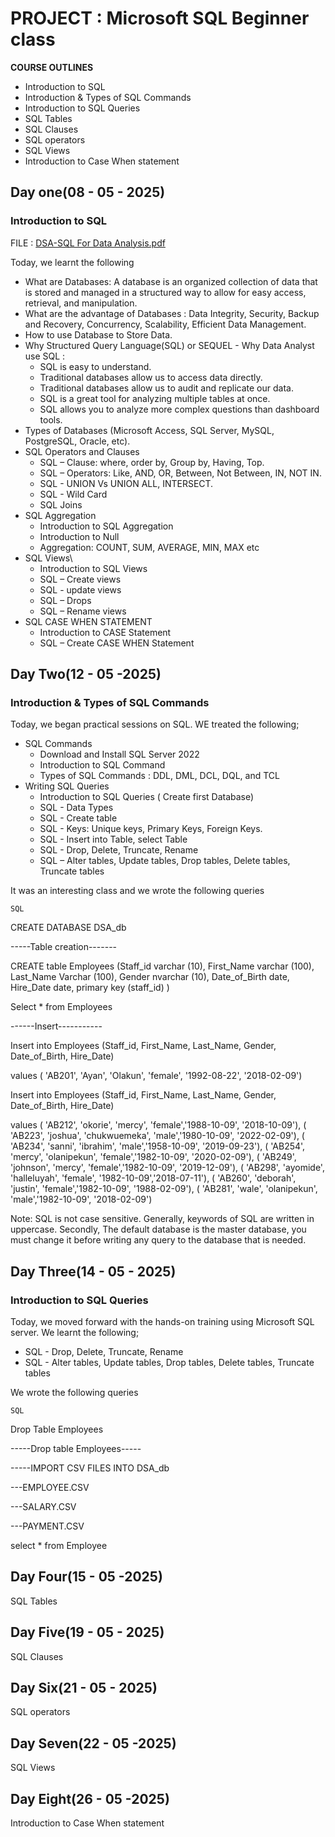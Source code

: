 # PROJECT : Microsoft SQL Beginner class

**COURSE OUTLINES**

- Introduction to SQL 
- Introduction & Types of SQL Commands
- Introduction to SQL Queries
- SQL Tables
- SQL Clauses
- SQL operators
- SQL Views
- Introduction to Case When statement

## Day one(08 - 05 - 2025) 

### Introduction to SQL

FILE : [DSA-SQL For Data Analysis.pdf](https://github.com/user-attachments/files/20886169/DSA-SQL.For.Data.Analysis.pdf)

Today, we learnt the following

 -  What are Databases:  A database is an organized collection of data that 
is stored and managed in a structured way to allow 
for easy access, retrieval, and manipulation.
 -  What are the advantage of Databases : Data Integrity, Security, Backup and Recovery, Concurrency, Scalability, Efficient Data Management.
 -  How to use Database to Store Data.   
 -  Why Structured Query Language(SQL) or SEQUEL - Why Data Analyst use SQL :
     - SQL is easy to understand.
     - Traditional databases allow us to access data directly.
     - Traditional databases allow us to audit and replicate our data.
     - SQL is a great tool for analyzing multiple tables at once.
     - SQL allows you to analyze more complex questions than dashboard tools.
 -  Types of Databases (Microsoft Access, SQL Server, MySQL, PostgreSQL, Oracle, etc).
 -  SQL Operators and Clauses
     - SQL – Clause: where, order by, Group by, Having, Top.
     - SQL – Operators: Like, AND, OR, Between, Not Between, IN, NOT IN.
     - SQL - UNION Vs UNION ALL, INTERSECT.
     - SQL - Wild Card
     - SQL Joins
 -  SQL Aggregation
     - Introduction to SQL Aggregation
     - Introduction to Null
     - Aggregation: COUNT, SUM, AVERAGE, MIN, MAX etc
 -  SQL Views\
     - Introduction to SQL Views
     - SQL – Create views
     - SQL - update views
     - SQL – Drops
     - SQL – Rename views
 - SQL CASE WHEN STATEMENT
     - Introduction to CASE Statement
     - SQL – Create CASE WHEN Statement

## Day Two(12 - 05 -2025)

### Introduction & Types of SQL Commands

Today, we began practical sessions on SQL. WE treated the following;

 -  SQL Commands
     - Download and Install SQL Server 2022
     - Introduction to SQL Command
     - Types of SQL Commands : DDL, DML, DCL, DQL, and TCL
 - Writing SQL Queries
     - Introduction to SQL Queries ( Create first Database)
     - SQL - Data Types
     - SQL - Create table
     - SQL - Keys: Unique keys, Primary Keys, Foreign Keys.
     - SQL - Insert into Table, select Table
     - SQL - Drop, Delete, Truncate, Rename
     - SQL – Alter tables, Update tables, Drop tables, Delete tables, Truncate tables

It was an interesting class and we wrote the following queries
 
 ``` SQL ```

CREATE DATABASE DSA_db

-----Table creation-------

CREATE table Employees (Staff_id varchar (10),
First_Name varchar (100),
Last_Name Varchar (100),
Gender nvarchar (10),
Date_of_Birth date,
Hire_Date date,
primary key (staff_id)
)

Select * from Employees

------Insert-----------

Insert into Employees (Staff_id, First_Name, Last_Name, Gender, Date_of_Birth, Hire_Date)

values ( 'AB201', 'Ayan', 'Olakun', 'female', '1992-08-22', '2018-02-09')

Insert into Employees (Staff_id, First_Name, Last_Name, Gender, Date_of_Birth, Hire_Date)

values ( 'AB212', 'okorie', 'mercy', 'female','1988-10-09', '2018-10-09'),
( 'AB223', 'joshua', 'chukwuemeka', 'male','1980-10-09', '2022-02-09'),
( 'AB234', 'sanni', 'ibrahim', 'male','1958-10-09', '2019-09-23'),
( 'AB254', 'mercy', 'olanipekun', 'female','1982-10-09', '2020-02-09'),
( 'AB249', 'johnson', 'mercy', 'female','1982-10-09', '2019-12-09'),
( 'AB298', 'ayomide', 'halleluyah', 'female', '1982-10-09','2018-07-11'),
( 'AB260', 'deborah', 'justin', 'female','1982-10-09', '1988-02-09'),
( 'AB281', 'wale', 'olanipekun', 'male','1982-10-09', '2018-02-09')

Note: SQL is not case sensitive. Generally, keywords of SQL are written in uppercase. 
Secondly, The default database is the master database, you must change it before writing any query to the database that is needed. 

## Day Three(14 - 05 - 2025)

### Introduction to SQL Queries

Today, we moved forward with the hands-on training using Microsoft SQL server. We learnt the following;

 - SQL - Drop, Delete, Truncate, Rename
 - SQL - Alter tables, Update tables, Drop tables, Delete tables, Truncate tables

We wrote the following queries
 
 ``` SQL ```

 Drop Table Employees

-----Drop table Employees-----

-----IMPORT CSV FILES INTO DSA_db

---EMPLOYEE.CSV

---SALARY.CSV

---PAYMENT.CSV

 select * from Employee




## Day Four(15 - 05 -2025)

SQL Tables

## Day Five(19 - 05 - 2025)

SQL Clauses

## Day Six(21 - 05 - 2025)

SQL operators

## Day Seven(22 - 05 -2025)

SQL Views

## Day Eight(26 - 05 -2025) 

Introduction to Case When statement
